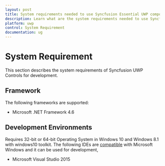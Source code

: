 ```yaml
---
layout: post
title: System requirements needed to use Syncfusion Essential UWP components
description: Learn what are the system requirements needed to use Syncfusion Essential UWP components
platform: uwp
control: System Requirement
documentation: ug
---
```


# System Requirement

This section describes the system requirements of Syncfusion UWP Controls for development.

## Framework

The following frameworks are supported:

* Microsoft .NET Framework 4.6

## Development Environments


Requires 32-bit or 64-bit Operating System in Windows 10 and Windows 8.1 with windows10 toolkit. The following IDEs are [compatible](https://www.visualstudio.com/en-us/products/visual-studio-2015-compatibility-vs.aspx) with Microsoft Windows and it can be used for development, 

* Microsoft Visual Studio 2015

